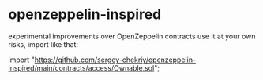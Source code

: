 # openzeppelin-inspired

experimental improvements over OpenZeppelin contracts
use it at your own risks, import like that:

import "https://github.com/sergey-chekriy/openzeppelin-inspired/main/contracts/access/Ownable.sol";
